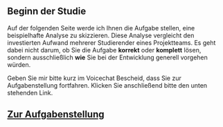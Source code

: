 
## Beginn der Studie

Auf der folgenden Seite werde ich Ihnen die Aufgabe stellen, eine beispielhafte Analyse zu skizzieren. Diese Analyse vergleicht den investierten Aufwand mehrerer Studierender eines Projektteams. Es geht dabei nicht darum, ob Sie die Aufgabe **korrekt** oder **komplett** lösen, sondern ausschließlich **wie** Sie bei der Entwicklung generell vorgehen würden. 

Geben Sie mir bitte kurz im Voicechat Bescheid, dass Sie zur Aufgabenstellung fortfahren. Klicken Sie anschließend bitte den unten stehenden Link.

## [Zur Aufgabenstellung](https://github.com/FelixRDL/Plugin-Challenge/blob/master/aufgabenstellung.md)
